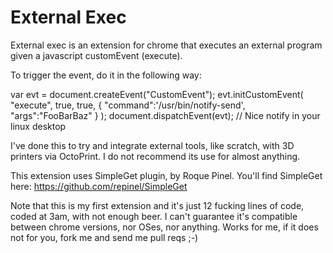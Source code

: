 External Exec
==============

External exec is an extension for chrome that executes an
external program given a javascript customEvent (execute).

To trigger the event, do it in the following way:

var evt = document.createEvent("CustomEvent");
evt.initCustomEvent(
    "execute",
    true,
    true,
    {
        "command":'/usr/bin/notify-send',
        "args":"FooBarBaz"
    }
);
document.dispatchEvent(evt); // Nice notify in your linux desktop

I've done this to try and integrate external tools, like scratch, with
3D printers via OctoPrint. I do not recommend its use for almost anything.

This extension uses SimpleGet plugin, by Roque Pinel.
You'll find SimpleGet here: https://github.com/repinel/SimpleGet

Note that this is my first extension and it's just 12
fucking  lines of code, coded at 3am, with not enough beer.
I can't guarantee it's compatible between chrome versions, nor OSes, nor
anything. Works for me, if it does not for you, fork me and send me pull reqs
;-)

